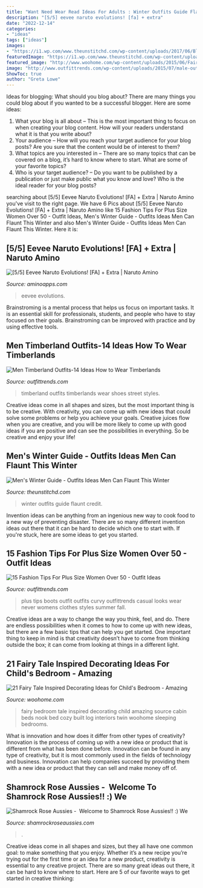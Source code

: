 ```yaml
---
title: "Want Need Wear Read Ideas For Adults : Winter Outfits Guide Flaunt Credit"
description: "[5/5] eevee naruto evolutions! [fa] + extra"
date: "2022-12-14"
categories:
- "ideas"
tags: ["ideas"]
images:
- "https://i1.wp.com/www.theunstitchd.com/wp-content/uploads/2017/06/Black-Jacket-With-Beanie-Cap-for-Men.jpg?w=662"
featuredImage: "https://i1.wp.com/www.theunstitchd.com/wp-content/uploads/2017/06/Black-Jacket-With-Beanie-Cap-for-Men.jpg?w=662"
featured_image: "http://www.woohome.com/wp-content/uploads/2015/06/Fairy-Tale-Child-Bedroom-WooHome-12.jpg"
image: "http://www.outfittrends.com/wp-content/uploads/2015/07/male-outfits-with-timberland-shoes-1.jpg"
ShowToc: true
author: "Greta Lowe"
---
```



Ideas for blogging: What should you blog about?
There are many things you could blog about if you wanted to be a successful blogger. Here are some ideas: 
1) What your blog is all about – This is the most important thing to focus on when creating your blog content. How will your readers understand what it is that you write about? 
2) Your audience – How will you reach your target audience for your blog posts? Are you sure that the content would be of interest to them? 
3) What topics are you interested in – There are so many topics that can be covered on a blog, it’s hard to know where to start. What are some of your favorite topics? 
4) Who is your target audience? – Do you want to be published by a publication or just make public what you know and love? Who is the ideal reader for your blog posts?

	

		
searching about [5/5] Eevee Naruto Evolutions! [FA] + Extra | Naruto Amino you've visit to the right page. We have 6 Pics about [5/5] Eevee Naruto Evolutions! [FA] + Extra | Naruto Amino like 15 Fashion Tips For Plus Size Women Over 50 - Outfit Ideas, Men&#039;s Winter Guide - Outfits Ideas Men Can Flaunt This Winter and also Men&#039;s Winter Guide - Outfits Ideas Men Can Flaunt This Winter. Here it is:
		
    
## [5/5] Eevee Naruto Evolutions! [FA] + Extra | Naruto Amino

<img loading=lazy src="https://pm1.narvii.com/7507/4257de12be3951f95b04b379ac6c6dc078e235c7r1-768-1024v2_hq.jpg" onerror="this.onerror=null;this.src='https://tse1.mm.bing.net/th?id=OIP.GFOClD_skGNyS4r-3Og_lgHaJ4&amp;pid=15.1';" alt="[5/5] Eevee Naruto Evolutions! [FA] + Extra | Naruto Amino">

_Source: aminoapps.com_

>eevee evolutions. 

	

Brainstroming is a mental process that helps us focus on important tasks. It is an essential skill for professionals, students, and people who have to stay focused on their goals. Brainstroming can be improved with practice and by using effective tools.

    
## Men Timberland Outfits-14 Ideas How To Wear Timberlands

<img loading=lazy src="http://www.outfittrends.com/wp-content/uploads/2015/07/male-outfits-with-timberland-shoes-1.jpg" onerror="this.onerror=null;this.src='https://tse1.mm.bing.net/th?id=OIP.LpSNL9Wd6Pc87Lik0Dd2CgHaLG&amp;pid=15.1';" alt="Men Timberland Outfits-14 Ideas How to Wear Timberlands">

_Source: outfittrends.com_

>timberland outfits timberlands wear shoes street styles. 

	

Creative ideas come in all shapes and sizes, but the most important thing is to be creative. With creativity, you can come up with new ideas that could solve some problems or help you achieve your goals. Creative juices flow when you are creative, and you will be more likely to come up with good ideas if you are positive and can see the possibilities in everything. So be creative and enjoy your life!

    
## Men&#039;s Winter Guide - Outfits Ideas Men Can Flaunt This Winter

<img loading=lazy src="https://i1.wp.com/www.theunstitchd.com/wp-content/uploads/2017/06/Black-Jacket-With-Beanie-Cap-for-Men.jpg?w=662" onerror="this.onerror=null;this.src='https://tse3.mm.bing.net/th?id=OIP.Xj0JWLJHkleIEaP5h8u6OQHaLs&amp;pid=15.1';" alt="Men&#039;s Winter Guide - Outfits Ideas Men Can Flaunt This Winter">

_Source: theunstitchd.com_

>winter outfits guide flaunt credit. 

	

Invention ideas can be anything from an ingenious new way to cook food to a new way of preventing disaster. There are so many different invention ideas out there that it can be hard to decide which one to start with. If you're stuck, here are some ideas to get you started.

    
## 15 Fashion Tips For Plus Size Women Over 50 - Outfit Ideas

<img loading=lazy src="http://www.outfittrends.com/wp-content/uploads/2015/09/plus-size-women-over-50-16.jpg" onerror="this.onerror=null;this.src='https://tse4.mm.bing.net/th?id=OIP.kShOvaTxmOv-YoUlvUH1lgAAAA&amp;pid=15.1';" alt="15 Fashion Tips For Plus Size Women Over 50 - Outfit Ideas">

_Source: outfittrends.com_

>plus tips boots outfit outfits curvy outfittrends casual looks wear never womens clothes styles summer fall. 

	

Creative ideas are a way to change the way you think, feel, and do. There are endless possibilities when it comes to how to come up with new ideas, but there are a few basic tips that can help you get started. One important thing to keep in mind is that creativity doesn’t have to come from thinking outside the box; it can come from looking at things in a different light.

    
## 21 Fairy Tale Inspired Decorating Ideas For Child&#039;s Bedroom - Amazing

<img loading=lazy src="http://www.woohome.com/wp-content/uploads/2015/06/Fairy-Tale-Child-Bedroom-WooHome-12.jpg" onerror="this.onerror=null;this.src='https://tse2.mm.bing.net/th?id=OIP.UwD8QsD7gGnzxEblQ62B2gHaJW&amp;pid=15.1';" alt="21 Fairy Tale Inspired Decorating Ideas for Child&#039;s Bedroom - Amazing">

_Source: woohome.com_

>fairy bedroom tale inspired decorating child amazing source cabin beds nook bed cozy built log interiors twin woohome sleeping bedrooms. 

	

What is innovation and how does it differ from other types of creativity?
Innovation is the process of coming up with a new idea or product that is different from what has been done before. Innovation can be found in any type of creativity, but it is most commonly used in the fields of technology and business. Innovation can help companies succeed by providing them with a new idea or product that they can sell and make money off of.

    
## Shamrock Rose Aussies - ﻿﻿﻿ Welcome To Shamrock Rose Aussies!! :) We

<img loading=lazy src="http://shamrockroseaussies.com/yahoo_site_admin/assets/images/DSC_0131.262172613_std.JPG" onerror="this.onerror=null;this.src='https://tse2.mm.bing.net/th?id=OIP.FA26ASpfj6MQy1hfWiuc9wHaE-&amp;pid=15.1';" alt="Shamrock Rose Aussies - ﻿﻿﻿ Welcome to Shamrock Rose Aussies!! :) We">

_Source: shamrockroseaussies.com_

>. 

	

Creative ideas come in all shapes and sizes, but they all have one common goal: to make something that you enjoy. Whether it’s a new recipe you’re trying out for the first time or an idea for a new product, creativity is essential to any creative project. There are so many great ideas out there, it can be hard to know where to start. Here are 5 of our favorite ways to get started in creative thinking: 

